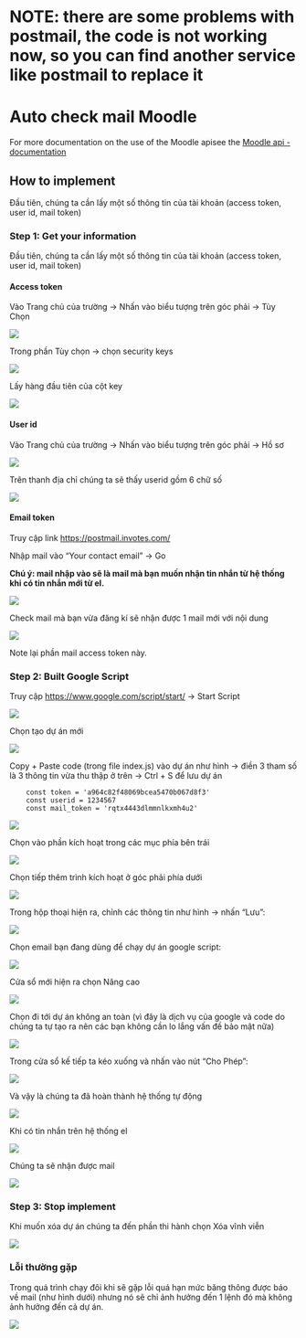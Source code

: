 # NOTE: there are some problems with postmail, the code is not working now, so you can find another service like postmail to replace it
# Auto check mail Moodle

For more documentation on the use of the Moodle apisee the [Moodle api - documentation](https://docs.moodle.org/dev/Web_service_API_functions)

## How to implement
Đầu tiên, chúng ta cần lấy một số thông tin của tài khoản (access token, user id, mail token)
### Step 1: Get your information
Đầu tiên, chúng ta cần lấy một số thông tin của tài khoản (access token, user id, mail token)
#### Access token
Vào Trang chủ của trường  -> Nhấn vào biểu tượng trên góc phải -> Tùy Chọn

<img src="./imgs/accesstoken1.png">

Trong phần Tùy chọn -> chọn security keys

<img src="./imgs/accesstoken2.png">

Lấy hàng đầu tiên của cột key

<img src="./imgs/accesstoken3.png">

#### User id
Vào Trang chủ của trường  -> Nhấn vào biểu tượng trên góc phải -> Hồ sơ

<img src="./imgs/userid1.png">

Trên thanh địa chỉ chúng ta sẽ thấy userid gồm 6 chữ số

<img src="./imgs/userid2.png">

#### Email token
Truy cập link https://postmail.invotes.com/

Nhập mail vào “Your contact email” -> Go 

__Chú ý: mail nhập vào sẽ là mail mà bạn muốn nhận tin nhắn từ hệ thống khi có tin nhắn mới từ el.__

<img src="./imgs/mailtoken1.png">

Check mail mà bạn vừa đăng kí sẽ nhận được 1 mail mới với nội dung

<img src="./imgs/mailtoken2.png">

Note lại phần mail access token này.
### Step 2: Built Google Script
Truy cập https://www.google.com/script/start/ -> Start Script

<img src="./imgs/ggscript1.png">

Chọn tạo dự án mới

<img src="./imgs/ggscript2.png">

Copy + Paste code (trong file index.js) vào dự án như hình -> điền 3 tham số là 3 thông tin vừa thu thập ở trên -> Ctrl + S để lưu dự án
```
    const token = 'a964c82f48069bcea5470b067d8f3'
    const userid = 1234567
    const mail_token = 'rqtx4443dlmmnlkxmh4u2'
```

<img src="./imgs/ggscript3.png">

Chọn vào phần kích hoạt trong các mục phía bên trái

<img src="./imgs/ggscript4.png">

Chọn tiếp thêm trình kích hoạt ở góc phải phía dưới

<img src="./imgs/ggscript5.png">

Trong hộp thoại hiện ra, chỉnh các thông tin như hình -> nhấn “Lưu”:

<img src="./imgs/ggscript6.png">

Chọn email bạn đang dùng để chạy dự án google script:

<img src="./imgs/ggscript7.png">

Cửa sổ mới hiện ra chọn Nâng cao

<img src="./imgs/ggscript8.png">

Chọn đi tới dự án không an toàn (vì đây là dịch vụ của google và code do chúng ta tự tạo ra nên các bạn không cần lo lắng vấn đề bảo mật nữa)

<img src="./imgs/ggscript9.png">

Trong cửa sổ kế tiếp ta kéo xuống và nhấn vào nút “Cho Phép”:

<img src="./imgs/ggscript10.png">

Và vậy là chúng ta đã hoàn thành hệ thống tự động

<img src="./imgs/done.png">

Khi có tin nhắn trên hệ thống el

<img src="./imgs/result1.png">

Chúng ta sẽ nhận được mail 

<img src="./imgs/result2.png">

### Step 3: Stop implement
Khi muốn xóa dự án chúng ta đến phần thi hành chọn Xóa vĩnh viễn

<img src="./imgs/delete1.png">


### Lỗi thường gặp
Trong quá trình chạy đôi khi sẽ gặp lỗi quá hạn mức băng thông được báo về mail (như hình dưới) nhưng nó sẽ chỉ ảnh hưởng đến 1 lệnh đó mà không ảnh hưởng đến cả dự án.

<img src="./imgs/error.png">
